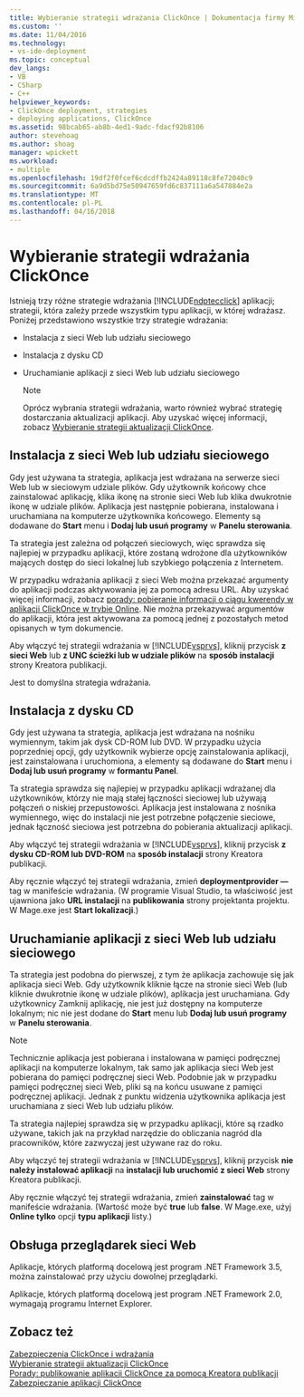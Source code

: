 ```yaml
---
title: Wybieranie strategii wdrażania ClickOnce | Dokumentacja firmy Microsoft
ms.custom: ''
ms.date: 11/04/2016
ms.technology:
- vs-ide-deployment
ms.topic: conceptual
dev_langs:
- VB
- CSharp
- C++
helpviewer_keywords:
- ClickOnce deployment, strategies
- deploying applications, ClickOnce
ms.assetid: 98bcab65-ab8b-4ed1-9adc-fdacf92b8106
author: stevehoag
ms.author: shoag
manager: wpickett
ms.workload:
- multiple
ms.openlocfilehash: 19df2f0fcef6cdcdffb2424a89118c8fe72040c9
ms.sourcegitcommit: 6a9d5bd75e50947659fd6c837111a6a547884e2a
ms.translationtype: MT
ms.contentlocale: pl-PL
ms.lasthandoff: 04/16/2018
---
```

# <a name="choosing-a-clickonce-deployment-strategy"></a>Wybieranie strategii wdrażania ClickOnce
Istnieją trzy różne strategie wdrażania [!INCLUDE[ndptecclick](../deployment/includes/ndptecclick_md.md)] aplikacji; strategii, która zależy przede wszystkim typu aplikacji, w której wdrażasz. Poniżej przedstawiono wszystkie trzy strategie wdrażania:  
  
-   Instalacja z sieci Web lub udziału sieciowego  
  
-   Instalacja z dysku CD  
  
-   Uruchamianie aplikacji z sieci Web lub udziału sieciowego  
  
    > [!NOTE]
    >  Oprócz wybrania strategii wdrażania, warto również wybrać strategię dostarczania aktualizacji aplikacji. Aby uzyskać więcej informacji, zobacz [Wybieranie strategii aktualizacji ClickOnce](../deployment/choosing-a-clickonce-update-strategy.md).  
  
## <a name="install-from-the-web-or-a-network-share"></a>Instalacja z sieci Web lub udziału sieciowego  
 Gdy jest używana ta strategia, aplikacja jest wdrażana na serwerze sieci Web lub w sieciowym udziale plików. Gdy użytkownik końcowy chce zainstalować aplikację, klika ikonę na stronie sieci Web lub klika dwukrotnie ikonę w udziale plików. Aplikacja jest następnie pobierana, instalowana i uruchamiana na komputerze użytkownika końcowego. Elementy są dodawane do **Start** menu i **Dodaj lub usuń programy** w **Panelu sterowania**.  
  
 Ta strategia jest zależna od połączeń sieciowych, więc sprawdza się najlepiej w przypadku aplikacji, które zostaną wdrożone dla użytkowników mających dostęp do sieci lokalnej lub szybkiego połączenia z Internetem.  
  
 W przypadku wdrażania aplikacji z sieci Web można przekazać argumenty do aplikacji podczas aktywowania jej za pomocą adresu URL. Aby uzyskać więcej informacji, zobacz [porady: pobieranie informacji o ciągu kwerendy w aplikacji ClickOnce w trybie Online](../deployment/how-to-retrieve-query-string-information-in-an-online-clickonce-application.md). Nie można przekazywać argumentów do aplikacji, która jest aktywowana za pomocą jednej z pozostałych metod opisanych w tym dokumencie.  
  
 Aby włączyć tej strategii wdrażania w [!INCLUDE[vsprvs](../code-quality/includes/vsprvs_md.md)], kliknij przycisk **z sieci Web** lub **z UNC ścieżki lub w udziale plików** na **sposób instalacji** strony Kreatora publikacji.  
  
 Jest to domyślna strategia wdrażania.  
  
## <a name="install-from-a-cd"></a>Instalacja z dysku CD  
 Gdy jest używana ta strategia, aplikacja jest wdrażana na nośniku wymiennym, takim jak dysk CD-ROM lub DVD. W przypadku użycia poprzedniej opcji, gdy użytkownik wybierze opcję zainstalowania aplikacji, jest zainstalowana i uruchomiona, a elementy są dodawane do **Start** menu i **Dodaj lub usuń programy** w **formantu Panel**.  
  
 Ta strategia sprawdza się najlepiej w przypadku aplikacji wdrażanej dla użytkowników, którzy nie mają stałej łączności sieciowej lub używają połączeń o niskiej przepustowości. Aplikacja jest instalowana z nośnika wymiennego, więc do instalacji nie jest potrzebne połączenie sieciowe, jednak łączność sieciowa jest potrzebna do pobierania aktualizacji aplikacji.  
  
 Aby włączyć tej strategii wdrażania w [!INCLUDE[vsprvs](../code-quality/includes/vsprvs_md.md)], kliknij przycisk **z dysku CD-ROM lub DVD-ROM** na **sposób instalacji** strony Kreatora publikacji.  
  
 Aby ręcznie włączyć tej strategii wdrażania, zmień **deploymentprovider —** tag w manifeście wdrażania. (W programie Visual Studio, ta właściwość jest ujawniona jako **URL instalacji** na **publikowania** strony projektanta projektu. W Mage.exe jest **Start lokalizacji**.)  
  
## <a name="start-the-application-from-the-web-or-a-network-share"></a>Uruchamianie aplikacji z sieci Web lub udziału sieciowego  
 Ta strategia jest podobna do pierwszej, z tym że aplikacja zachowuje się jak aplikacja sieci Web. Gdy użytkownik kliknie łącze na stronie sieci Web (lub kliknie dwukrotnie ikonę w udziale plików), aplikacja jest uruchamiana. Gdy użytkownicy Zamknij aplikację, nie jest już dostępny na komputerze lokalnym; nic nie jest dodane do **Start** menu lub **Dodaj lub usuń programy** w **Panelu sterowania**.  
  
> [!NOTE]
>  Technicznie aplikacja jest pobierana i instalowana w pamięci podręcznej aplikacji na komputerze lokalnym, tak samo jak aplikacja sieci Web jest pobierana do pamięci podręcznej sieci Web. Podobnie jak w przypadku pamięci podręcznej sieci Web, pliki są na końcu usuwane z pamięci podręcznej aplikacji. Jednak z punktu widzenia użytkownika aplikacja jest uruchamiana z sieci Web lub udziału plików.  
  
 Ta strategia najlepiej sprawdza się w przypadku aplikacji, które są rzadko używane, takich jak na przykład narzędzie do obliczania nagród dla pracowników, które zazwyczaj jest używane raz do roku.  
  
 Aby włączyć tej strategii wdrażania w [!INCLUDE[vsprvs](../code-quality/includes/vsprvs_md.md)], kliknij przycisk **nie należy instalować aplikacji** na **instalacji lub uruchomić z sieci Web** strony Kreatora publikacji.  
  
 Aby ręcznie włączyć tej strategii wdrażania, zmień **zainstalować** tag w manifeście wdrażania. (Wartość może być **true** lub **false**. W Mage.exe, użyj **Online tylko** opcji **typu aplikacji** listy.)  
  
## <a name="web-browser-support"></a>Obsługa przeglądarek sieci Web  
 Aplikacje, których platformą docelową jest program .NET Framework 3.5, można zainstalować przy użyciu dowolnej przeglądarki.  
  
 Aplikacje, których platformą docelową jest program .NET Framework 2.0, wymagają programu Internet Explorer.  
  
## <a name="see-also"></a>Zobacz też  
 [Zabezpieczenia ClickOnce i wdrażania](../deployment/clickonce-security-and-deployment.md)   
 [Wybieranie strategii aktualizacji ClickOnce](../deployment/choosing-a-clickonce-update-strategy.md)   
 [Porady: publikowanie aplikacji ClickOnce za pomocą Kreatora publikacji](../deployment/how-to-publish-a-clickonce-application-using-the-publish-wizard.md)   
 [Zabezpieczanie aplikacji ClickOnce](../deployment/securing-clickonce-applications.md)